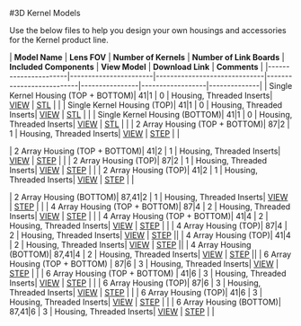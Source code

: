 #3D Kernel Models

Use the below files to help you design your own housings and accessories for the Kernel product line.

|            **Model Name**  |  **Lens FOV**          | **Number of Kernels** | **Number of Link Boards** | **Included Components**  |    **View Model**    |    **Download Link**    | **Comments** |
|----------------------|-----------------------|------------------------------|--------------------------|----------------|------------------|--------------|
| Single Kernel Housing (TOP + BOTTOM)| 41|1                     | 0                            | Housing, Threaded Inserts|  [VIEW](https://skfb.ly/6uXpz)      | [STL](http://docs.peauproductions.com/kernel/3d_models/1_kernel_housing_assem.STL)               |              |
| Single Kernel Housing (TOP)| 41|1                     | 0                            | Housing, Threaded Inserts|  [VIEW](https://skfb.ly/6uXpu)      | [STL](http://docs.peauproductions.com/kernel/3d_models/1_kernel_top.STL)                 |              |
| Single Kernel Housing (BOTTOM)| 41|1                     | 0                            | Housing, Threaded Inserts|  [VIEW](https://skfb.ly/6uXpr)      | [STL](http://docs.peauproductions.com/kernel/3d_models/1_kernel_bottom.STL)                 |              |
| 2 Array Housing (TOP + BOTTOM)| 87|2                     | 1                            | Housing, Threaded Inserts|  [VIEW]()      | [STEP](https://drive.google.com/open?id=16wCn2IVNAVaQnKBRwPLDf_4-LyHqSqym)                |              |

| 2 Array Housing (TOP + BOTTOM)| 41|2                     | 1                            | Housing, Threaded Inserts|  [VIEW]()      | [STEP](https://drive.google.com/open?id=1dXoKYfW7mDFWpXK-A-0qObi5gGmDXnin)                |              |
| 2 Array Housing (TOP)| 87|2                     | 1                            | Housing, Threaded Inserts|  [VIEW]()      | [STEP](https://drive.google.com/open?id=1qWdDuCjb-k617dZcZPublyCAEer4jOpE)                 |              |
| 2 Array Housing (TOP)| 41|2                     | 1                            | Housing, Threaded Inserts|  [VIEW]()      | [STEP](https://drive.google.com/open?id=1cYX7ncxe7xIC0mohrOVTQI_w4lc7RJxu)                 |              |

| 2 Array Housing (BOTTOM)| 87,41|2                     | 1                            | Housing, Threaded Inserts|  [VIEW]()      | [STEP](https://drive.google.com/open?id=11cbtJaAlxW0h3eXsY2eysu0CBSCANAWz)                 |              |
| 4 Array Housing (TOP + BOTTOM)| 87|4                     | 2                            | Housing, Threaded Inserts|  [VIEW]()      | [STEP](https://drive.google.com/open?id=10laTx8vnWrsX4yasGyklCYWF-yXa2yW3)                |              |
| 4 Array Housing (TOP + BOTTOM)| 41|4                     | 2                            | Housing, Threaded Inserts|  [VIEW]()      | [STEP](https://drive.google.com/open?id=1W9W-H3al4GNg8Hu6B0aH0ddJLGX5ufXn)                |              |
| 4 Array Housing (TOP)| 87|4                     | 2                            | Housing, Threaded Inserts|  [VIEW]()      | [STEP](https://drive.google.com/open?id=1AxV8LtJZQKWMrtVd5d5muqaACaWsoT9c)                 ||
| 4 Array Housing (TOP)| 41|4                     | 2                            | Housing, Threaded Inserts|  [VIEW]()      | [STEP](https://drive.google.com/open?id=1uPVXF9H7ICmtwqtjE9U97qY2WZNE0025)                 ||
| 4 Array Housing (BOTTOM)| 87,41|4                     | 2                            | Housing, Threaded Inserts|  [VIEW]()      | [STEP](https://drive.google.com/open?id=1d_sW_7jI4JF1RO-4HKWsljlFH6BebdD7)                 ||
| 6 Array Housing (TOP + BOTTOM) | 87|6                     | 3                            | Housing, Threaded Inserts|  [VIEW]()      | [STEP](https://drive.google.com/open?id=1-rJnUpnsL3oT4rNmryet8fh4Bc7345qw)                |  |
| 6 Array Housing (TOP + BOTTOM) | 41|6                     | 3                            | Housing, Threaded Inserts|  [VIEW]()      | [STEP](https://drive.google.com/open?id=1i14a3cD6q1qd2Xzz2bXFlwhM_WWM8R7D)                |  |
| 6 Array Housing (TOP)| 87|6                     | 3                            | Housing, Threaded Inserts|  [VIEW]()      | [STEP](https://drive.google.com/open?id=1O-ybcugrQtGlpF6n5cqJIcXplq7oGOhl)                 |              |
| 6 Array Housing (TOP)| 41|6                     | 3                            | Housing, Threaded Inserts|  [VIEW]()      | [STEP](https://drive.google.com/open?id=17dXsXMiaRUT9lTf1IcEIRriuxs0BZX7Q)                 |              |
| 6 Array Housing (BOTTOM)| 87,41|6                     | 3                            | Housing, Threaded Inserts|  [VIEW]()      | [STEP](https://drive.google.com/open?id=1ZlWYGz8vDlMKO_ZKPvkuPqCUCTWkg3_U)                 | |  

























